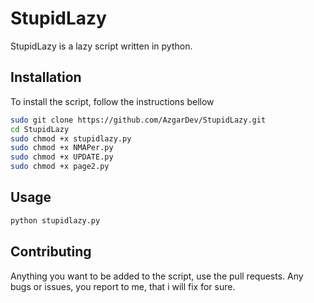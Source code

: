# StupidLazy

StupidLazy is a lazy script written in python.

## Installation

To install the script, follow the instructions bellow

```bash
sudo git clone https://github.com/AzgarDev/StupidLazy.git
cd StupidLazy
sudo chmod +x stupidlazy.py
sudo chmod +x NMAPer.py
sudo chmod +x UPDATE.py
sudo chmod +x page2.py
```

## Usage

```python
python stupidlazy.py
```

## Contributing

Anything you want to be added to the script, use the pull requests. Any bugs or issues, you report to me, that i will fix for sure.

